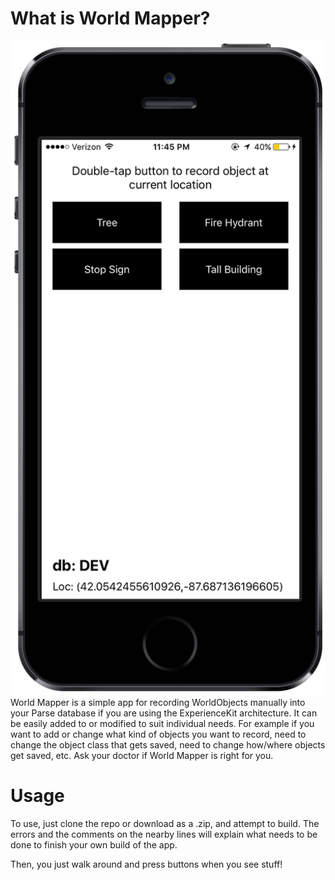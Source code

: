# What is World Mapper?
<img src="https://raw.githubusercontent.com/NUDelta/World-Mapper/master/screenshot.PNG?token=ACehJgfPxPRDf0bs2ZlIQ-yHZmlHsswjks5WxqyowA%3D%3D" width="650"/><br/>
World Mapper is a simple app for recording WorldObjects manually into your Parse database if you are using the ExperienceKit architecture. It can be easily added to or modified to suit individual needs. For example if you want to add or change what kind of objects you want to record, need to change the object class that gets saved, need to change how/where objects get saved, etc. Ask your doctor if World Mapper is right for you.

# Usage
To use, just clone the repo or download as a .zip, and attempt to build. The errors and the comments on the nearby lines will explain what needs to be done to finish your own build of the app.

Then, you just walk around and press buttons when you see stuff!
